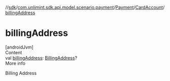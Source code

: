 //[sdk](../../../../index.md)/[com.unlimint.sdk.api.model.scenario.payment](../../index.md)/[Payment](../index.md)/[CardAccount](index.md)/[billingAddress](billing-address.md)



# billingAddress  
[androidJvm]  
Content  
val [billingAddress](billing-address.md): [BillingAddress](../../../com.unlimint.sdk.api.model/-billing-address/index.md)?  
More info  


Billing Address

  



